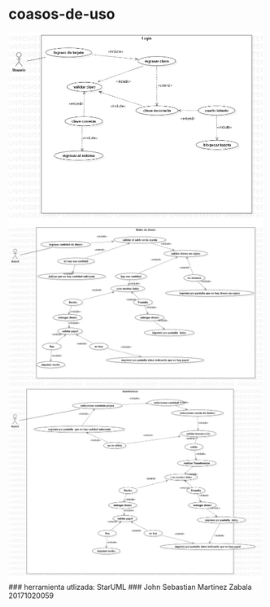 # coasos-de-uso
<img src="https://github.com/jsmzdf/coasos-de-uso/blob/master/Login.png" width="500" title="hover text">
<img src="https://github.com/jsmzdf/coasos-de-uso/blob/master/retiro%20de%20dinero.png" width="500" title="hover text">
<img src="https://github.com/jsmzdf/coasos-de-uso/blob/master/Transferencia.png" width="500" title="hover text">
### herramienta utlizada: StarUML
### John Sebastian Martinez Zabala 20171020059
